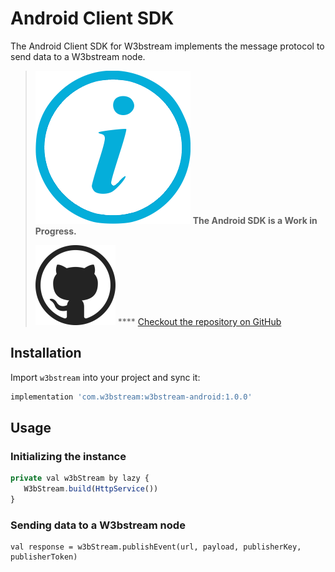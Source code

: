 # Android Client SDK

The Android Client SDK for W3bstream implements the message protocol to send data to a W3bstream node.&#x20;

> <img src="../.gitbook/assets/image (6).png" alt="" data-size="line"> **The Android SDK is a Work in Progress.**
>
> <img src="../.gitbook/assets/image (2) (4).png" alt="" data-size="line"> **** [Checkout the repository on GitHub](https://github.com/machinefi/w3bstream-android-sdk)

## Installation

Import `w3bstream` into your project and sync it:

```jsx
implementation 'com.w3bstream:w3bstream-android:1.0.0'
```

## Usage

### Initializing the instance

```jsx
private val w3bStream by lazy {
   W3bStream.build(HttpService())
}
```

### Sending data to a W3bstream node

```tsx
val response = w3bStream.publishEvent(url, payload, publisherKey, publisherToken)
```
